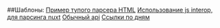 ##Шаблоны:
[Пример тупого парсера HTML](src/trt_muzic.py)
[Использование js interop, для парсинга nuxt](src/trt_cocuk.py)
[Обычный api](src/cartoon_network.py)
[Ссылки по дням](src/beyaz_tv.py)
